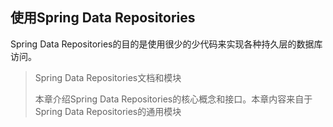 ##  使用Spring Data Repositories

Spring Data Repositories的目的是使用很少的少代码来实现各种持久层的数据库访问。

> Spring Data Repositories文档和模块
>
> 本章介绍Spring Data Repositories的核心概念和接口。本章内容来自于Spring Data Repositories的通用模块